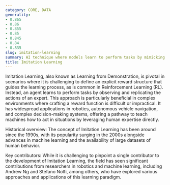 ```yaml
---
category: CORE, DATA
generality:
- 0.865
- 0.86
- 0.855
- 0.85
- 0.845
- 0.84
- 0.835
slug: imitation-learning
summary: AI technique where models learn to perform tasks by mimicking human behavior or strategies demonstrated in training data.
title: Imitation Learning
---
```


Imitation Learning, also known as Learning from Demonstration, is pivotal in scenarios where it is challenging to define an explicit reward structure that guides the learning process, as is common in Reinforcement Learning (RL). Instead, an agent learns to perform tasks by observing and replicating the actions of an expert. This approach is particularly beneficial in complex environments where crafting a reward function is difficult or impractical. It has widespread applications in robotics, autonomous vehicle navigation, and complex decision-making systems, offering a pathway to teach machines how to act in situations by leveraging human expertise directly.

Historical overview: The concept of Imitation Learning has been around since the 1990s, with its popularity surging in the 2000s alongside advances in machine learning and the availability of large datasets of human behavior.

Key contributors: While it is challenging to pinpoint a single contributor to the development of Imitation Learning, the field has seen significant contributions from researchers in robotics and machine learning, including Andrew Ng and Stefano Nolfi, among others, who have explored various approaches and applications of this learning paradigm.